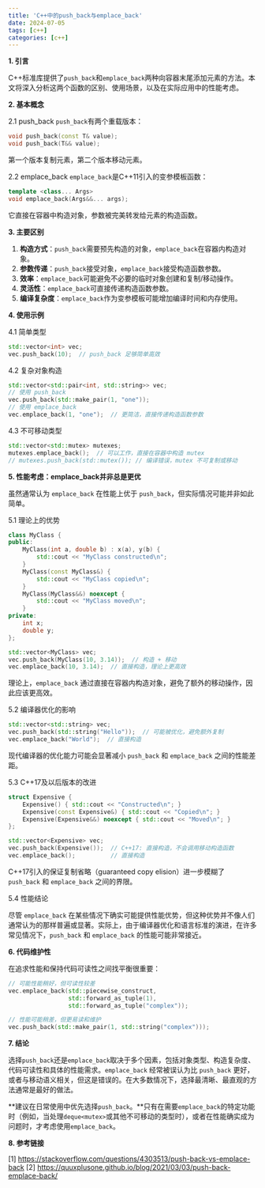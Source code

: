 ```yaml
---
title: 'C++中的push_back与emplace_back'
date: 2024-07-05
tags: [c++]
categories: [c++]
---
```


**1. 引言**

C++标准库提供了`push_back`和`emplace_back`两种向容器末尾添加元素的方法。本文将深入分析这两个函数的区别、使用场景，以及在实际应用中的性能考虑。

**2. 基本概念**

2.1 push_back
`push_back`有两个重载版本：

```cpp
void push_back(const T& value);
void push_back(T&& value);
```

第一个版本复制元素，第二个版本移动元素。

2.2 emplace_back
`emplace_back`是C++11引入的变参模板函数：

```cpp
template <class... Args>
void emplace_back(Args&&... args);
```

它直接在容器中构造对象，参数被完美转发给元素的构造函数。

**3. 主要区别**

1. **构造方式**：`push_back`需要预先构造的对象，`emplace_back`在容器内构造对象。
2. **参数传递**：`push_back`接受对象，`emplace_back`接受构造函数参数。
3. **效率**：`emplace_back`可能避免不必要的临时对象创建和复制/移动操作。
4. **灵活性**：`emplace_back`可直接传递构造函数参数。
5. **编译复杂度**：`emplace_back`作为变参模板可能增加编译时间和内存使用。

**4. 使用示例**

4.1 简单类型

```cpp
std::vector<int> vec;
vec.push_back(10);  // push_back 足够简单高效
```

4.2 复杂对象构造

```cpp
std::vector<std::pair<int, std::string>> vec;
// 使用 push_back
vec.push_back(std::make_pair(1, "one"));
// 使用 emplace_back
vec.emplace_back(1, "one");  // 更简洁，直接传递构造函数参数
```

4.3 不可移动类型

```cpp
std::vector<std::mutex> mutexes;
mutexes.emplace_back();  // 可以工作，直接在容器中构造 mutex
// mutexes.push_back(std::mutex()); // 编译错误，mutex 不可复制或移动
```

**5. 性能考虑：emplace_back并非总是更优**

虽然通常认为 `emplace_back` 在性能上优于 `push_back`，但实际情况可能并非如此简单。

5.1 理论上的优势

```cpp
class MyClass {
public:
    MyClass(int a, double b) : x(a), y(b) {
        std::cout << "MyClass constructed\n";
    }
    MyClass(const MyClass&) {
        std::cout << "MyClass copied\n";
    }
    MyClass(MyClass&&) noexcept {
        std::cout << "MyClass moved\n";
    }
private:
    int x;
    double y;
};

std::vector<MyClass> vec;
vec.push_back(MyClass(10, 3.14));  // 构造 + 移动
vec.emplace_back(10, 3.14);  // 直接构造，理论上更高效
```

理论上，`emplace_back` 通过直接在容器内构造对象，避免了额外的移动操作，因此应该更高效。

5.2 编译器优化的影响

```cpp
std::vector<std::string> vec;
vec.push_back(std::string("Hello"));  // 可能被优化，避免额外复制
vec.emplace_back("World");  // 直接构造
```

现代编译器的优化能力可能会显著减小 `push_back` 和 `emplace_back` 之间的性能差距。

5.3 C++17及以后版本的改进

```cpp
struct Expensive {
    Expensive() { std::cout << "Constructed\n"; }
    Expensive(const Expensive&) { std::cout << "Copied\n"; }
    Expensive(Expensive&&) noexcept { std::cout << "Moved\n"; }
};

std::vector<Expensive> vec;
vec.push_back(Expensive());  // C++17: 直接构造，不会调用移动构造函数
vec.emplace_back();          // 直接构造
```

C++17引入的保证复制省略（guaranteed copy elision）进一步模糊了 `push_back` 和 `emplace_back` 之间的界限。

5.4 性能结论

尽管 `emplace_back` 在某些情况下确实可能提供性能优势，但这种优势并不像人们通常认为的那样普遍或显著。实际上，由于编译器优化和语言标准的演进，在许多常见情况下，`push_back` 和 `emplace_back` 的性能可能非常接近。

**6. 代码维护性**

在追求性能和保持代码可读性之间找平衡很重要：

```cpp
// 可能性能稍好，但可读性较差
vec.emplace_back(std::piecewise_construct, 
                 std::forward_as_tuple(1), 
                 std::forward_as_tuple("complex"));

// 性能可能稍差，但更易读和维护
vec.push_back(std::make_pair(1, std::string("complex")));
```

**7. 结论**

选择`push_back`还是`emplace_back`取决于多个因素，包括对象类型、构造复杂度、代码可读性和具体的性能需求。`emplace_back` 经常被误认为比 `push_back` 更好，或者与移动语义相关，但这是错误的。在大多数情况下，选择最清晰、最直观的方法通常是最好的做法。

**建议在日常使用中优先选择`push_back`。**只有在需要`emplace_back`的特定功能时（例如，当处理`deque<mutex>`或其他不可移动的类型时），或者在性能确实成为问题时，才考虑使用`emplace_back`。

**8. 参考链接**

[1] https://stackoverflow.com/questions/4303513/push-back-vs-emplace-back 
[2] https://quuxplusone.github.io/blog/2021/03/03/push-back-emplace-back/

